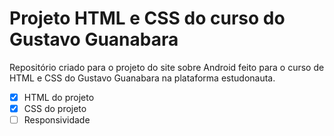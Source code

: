 # Projeto HTML e CSS do curso do Gustavo Guanabara

Repositório criado para o projeto do site sobre Android feito para o curso de HTML e CSS do Gustavo Guanabara na plataforma estudonauta.

- [x] HTML do projeto 
- [x] CSS do projeto
- [ ] Responsividade
